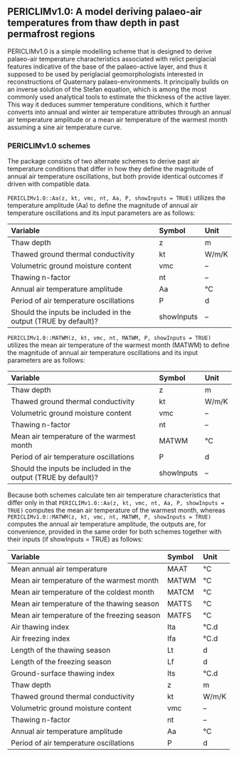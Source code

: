 ## PERICLIMv1.0: A model deriving palaeo-air temperatures from thaw depth in past permafrost regions
PERICLIMv1.0 is a simple modelling scheme that is designed to derive palaeo-air temperature characteristics associated with relict periglacial features indicative of the base of the palaeo-active layer, and thus it supposed to be used by periglacial geomorphologists interested in reconstructions of Quaternary palaeo-environments. It principally builds on an inverse solution of the Stefan equation, which is among the most commonly used analytical tools to estimate the thickness of the active layer. This way it deduces summer temperature conditions, which it further converts into annual and winter air temperature attributes through an annual air temperature amplitude or a mean air temperature of the warmest month assuming a sine air temperature curve.

### PERICLIMv1.0 schemes
The package consists of two alternate schemes to derive past air temperature conditions that differ in how they define the magnitude of annual air temperature oscillations, but both provide identical outcomes if driven with compatible data.

`PERICLIMv1.0::Aa(z, kt, vmc, nt, Aa, P, showInputs = TRUE)` utilizes the temperature amplitude (Aa) to define the magnitude of annual air temperature oscillations and its input parameters are as follows:

Variable | Symbol | Unit
:-------- | :------ | :----
Thaw depth | z | m
Thawed ground thermal conductivity | kt | W/m/K
Volumetric ground moisture content | vmc | –
Thawing n-factor | nt | –
Annual air temperature amplitude | Aa | °C
Period of air temperature oscillations | P | d
Should the inputs be included in the output (TRUE by default)? | showInputs | –

`PERICLIMv1.0::MATWM(z, kt, vmc, nt, MATWM, P, showInputs = TRUE)` utilizes the mean air temperature of the warmest month (MATWM) to define the magnitude of annual air temperature oscillations and its input parameters are as follows:

Variable | Symbol | Unit
:-------- | :------ | :----
Thaw depth | z | m
Thawed ground thermal conductivity | kt | W/m/K
Volumetric ground moisture content | vmc | –
Thawing n-factor | nt | –
Mean air temperature of the warmest month | MATWM | °C
Period of air temperature oscillations | P | d
Should the inputs be included in the output (TRUE by default)? | showInputs | –

Because both schemes calculate ten air temperature characteristics that differ only in that `PERICLIMv1.0::Aa(z, kt, vmc, nt, Aa, P, showInputs = TRUE)` computes the mean air temperature of the warmest month, whereas `PERICLIMv1.0::MATWM(z, kt, vmc, nt, MATWM, P, showInputs = TRUE)` computes the annual air temperature amplitude, the outputs are, for convenience, provided in the same order for both schemes together with their inputs (if showInputs = TRUE) as follows:

Variable | Symbol | Unit
:-------- | :------ | :----
Mean annual air temperature | MAAT | °C
Mean air temperature of the warmest month | MATWM | °C
Mean air temperature of the coldest month | MATCM | °C
Mean air temperature of the thawing season | MATTS | °C
Mean air temperature of the freezing season | MATFS | °C
Air thawing index | Ita | °C.d
Air freezing index | Ifa | °C.d
Length of the thawing season | Lt | d 
Length of the freezing season | Lf | d
Ground-surface thawing index | Its | °C.d
Thaw depth | z | m
Thawed ground thermal conductivity | kt | W/m/K
Volumetric ground moisture content | vmc | –
Thawing n-factor | nt | –
Annual air temperature amplitude | Aa | °C
Period of air temperature oscillations | P | d
